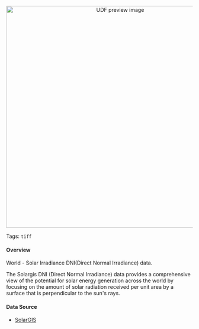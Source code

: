 <!--fused:preview-->
<p align="center"><img src="https://sunlightdatabucket.s3.ap-northeast-1.amazonaws.com/fused-screenshot(2).png" width="600" alt="UDF preview image"></p>

<!--fused:tags-->
Tags: `tiff`

<!--fused:readme-->

#### Overview
World - Solar Irradiance DNI(Direct Normal Irradiance) data.

The Solargis DNI (Direct Normal Irradiance) data provides a comprehensive view of the potential for solar energy generation across the world by focusing on the amount of solar radiation received per unit area by a surface that is perpendicular to the sun's rays.

#### Data Source
* [SolarGIS](https://solargis.com/maps-and-gis-data/download/world)
